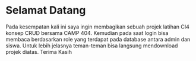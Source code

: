 <h1>Selamat Datang</h1>

Pada kesempatan kali ini saya ingin membagikan sebuah projek latihan CI4 konsep CRUD bersama CAMP 404. Kemudian pada saat login bisa membaca berdasarkan role yang terdapat pada database antara admin dan siswa. Untuk lebih jelasnya teman-teman bisa langsung mendownload projek diatas. Terima Kasih
